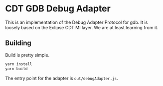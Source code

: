 # CDT GDB Debug Adapter

This is an implementation of the Debug Adapter Protocol for gdb.
It is loosely based on the Eclipse CDT MI layer.
We are at least learning from it.

## Building

Build is pretty simple.

```sh
yarn install
yarn build
```

The entry point for the adapter is `out/debugAdapter.js`.
